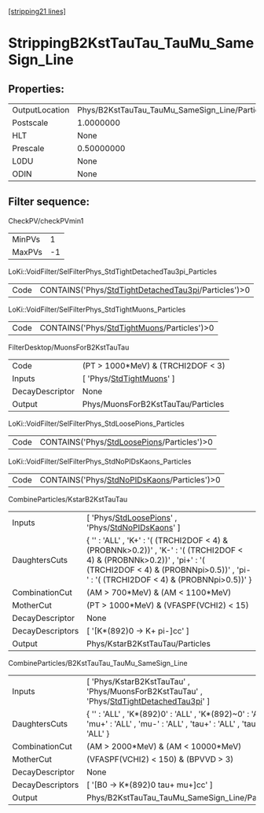 [[stripping21 lines]](./stripping21-index)

# StrippingB2KstTauTau_TauMu_SameSign_Line

## Properties:

|                |                                                |
|----------------|------------------------------------------------|
| OutputLocation | Phys/B2KstTauTau_TauMu_SameSign_Line/Particles |
| Postscale      | 1.0000000                                      |
| HLT            | None                                           |
| Prescale       | 0.50000000                                     |
| L0DU           | None                                           |
| ODIN           | None                                           |

## Filter sequence:

CheckPV/checkPVmin1

|        |     |
|--------|-----|
| MinPVs | 1   |
| MaxPVs | -1  |

LoKi::VoidFilter/SelFilterPhys_StdTightDetachedTau3pi_Particles

|      |                                                                                                              |
|------|--------------------------------------------------------------------------------------------------------------|
| Code | CONTAINS('Phys/[StdTightDetachedTau3pi](./stripping21-commonparticles-stdtightdetachedtau3pi)/Particles')\>0 |

LoKi::VoidFilter/SelFilterPhys_StdTightMuons_Particles

|      |                                                                                            |
|------|--------------------------------------------------------------------------------------------|
| Code | CONTAINS('Phys/[StdTightMuons](./stripping21-commonparticles-stdtightmuons)/Particles')\>0 |

FilterDesktop/MuonsForB2KstTauTau

|                 |                                                                           |
|-----------------|---------------------------------------------------------------------------|
| Code            | (PT \> 1000\*MeV) & (TRCHI2DOF \< 3)                                      |
| Inputs          | [ 'Phys/[StdTightMuons](./stripping21-commonparticles-stdtightmuons)' ] |
| DecayDescriptor | None                                                                      |
| Output          | Phys/MuonsForB2KstTauTau/Particles                                        |

LoKi::VoidFilter/SelFilterPhys_StdLoosePions_Particles

|      |                                                                                            |
|------|--------------------------------------------------------------------------------------------|
| Code | CONTAINS('Phys/[StdLoosePions](./stripping21-commonparticles-stdloosepions)/Particles')\>0 |

LoKi::VoidFilter/SelFilterPhys_StdNoPIDsKaons_Particles

|      |                                                                                              |
|------|----------------------------------------------------------------------------------------------|
| Code | CONTAINS('Phys/[StdNoPIDsKaons](./stripping21-commonparticles-stdnopidskaons)/Particles')\>0 |

CombineParticles/KstarB2KstTauTau

|                  |                                                                                                                                                                                                                    |
|------------------|--------------------------------------------------------------------------------------------------------------------------------------------------------------------------------------------------------------------|
| Inputs           | [ 'Phys/[StdLoosePions](./stripping21-commonparticles-stdloosepions)' , 'Phys/[StdNoPIDsKaons](./stripping21-commonparticles-stdnopidskaons)' ]                                                                  |
| DaughtersCuts    | { '' : 'ALL' , 'K+' : '( (TRCHI2DOF \< 4) & (PROBNNk\>0.2))' , 'K-' : '( (TRCHI2DOF \< 4) & (PROBNNk\>0.2))' , 'pi+' : '( (TRCHI2DOF \< 4) & (PROBNNpi\>0.5))' , 'pi-' : '( (TRCHI2DOF \< 4) & (PROBNNpi\>0.5))' } |
| CombinationCut   | (AM \> 700\*MeV) & (AM \< 1100\*MeV)                                                                                                                                                                               |
| MotherCut        | (PT \> 1000\*MeV) & (VFASPF(VCHI2) \< 15)                                                                                                                                                                          |
| DecayDescriptor  | None                                                                                                                                                                                                               |
| DecayDescriptors | [ '[K\*(892)0 -\> K+ pi-]cc' ]                                                                                                                                                                                 |
| Output           | Phys/KstarB2KstTauTau/Particles                                                                                                                                                                                    |

CombineParticles/B2KstTauTau_TauMu_SameSign_Line

|                  |                                                                                                                                                    |
|------------------|----------------------------------------------------------------------------------------------------------------------------------------------------|
| Inputs           | [ 'Phys/KstarB2KstTauTau' , 'Phys/MuonsForB2KstTauTau' , 'Phys/[StdTightDetachedTau3pi](./stripping21-commonparticles-stdtightdetachedtau3pi)' ] |
| DaughtersCuts    | { '' : 'ALL' , 'K\*(892)0' : 'ALL' , 'K\*(892)~0' : 'ALL' , 'mu+' : 'ALL' , 'mu-' : 'ALL' , 'tau+' : 'ALL' , 'tau-' : 'ALL' }                      |
| CombinationCut   | (AM \> 2000\*MeV) & (AM \< 10000\*MeV)                                                                                                             |
| MotherCut        | (VFASPF(VCHI2) \< 150) & (BPVVD \> 3)                                                                                                              |
| DecayDescriptor  | None                                                                                                                                               |
| DecayDescriptors | [ '[B0 -\> K\*(892)0 tau+ mu+]cc' ]                                                                                                            |
| Output           | Phys/B2KstTauTau_TauMu_SameSign_Line/Particles                                                                                                     |
